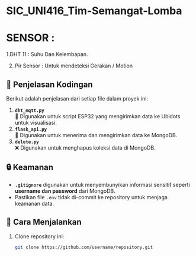 # SIC_UNI416_Tim-Semangat-Lomba

# SENSOR :
1.DHT 11 : Suhu Dan Kelembapan.

2. Pir Sensor : Untuk mendeteksi Gerakan / Motion

## 📌 Penjelasan Kodingan
Berikut adalah penjelasan dari setiap file dalam proyek ini:

1. **`dht_mqtt.py`**  
   📡 Digunakan untuk script ESP32 yang mengirimkan data ke Ubidots untuk visualisasi.  
2. **`flask_api.py`**  
   🔗 Digunakan untuk menerima dan mengirimkan data ke MongoDB.  
3. **`delete.py`**  
   ❌ Digunakan untuk menghapus koleksi data di MongoDB.  

## 🔒 Keamanan
- **`.gitignore`** digunakan untuk menyembunyikan informasi sensitif seperti **username dan password** dari MongoDB.  
- Pastikan file `.env` tidak di-commit ke repository untuk menjaga keamanan data.

## 🚀 Cara Menjalankan
1. Clone repository ini:
   ```sh
   git clone https://github.com/username/repository.git
